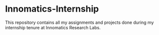 # Innomatics-Internship
This repository contains all my assignments and projects done during my internship tenure at Innomatics Research Labs.
